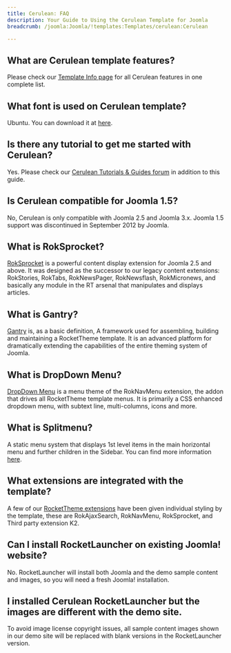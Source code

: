 ```yaml
---
title: Cerulean: FAQ
description: Your Guide to Using the Cerulean Template for Joomla
breadcrumb: /joomla:Joomla/!templates:Templates/cerulean:Cerulean

---
```


What are Cerulean template features?
-----
Please check our [Template Info page][features] for all Cerulean features in one complete list.

What font is used on Cerulean template?
-----
Ubuntu. You can download it at [here][font].

Is there any tutorial to get me started with Cerulean?
-----
Yes. Please check our [Cerulean Tutorials & Guides forum][forum] in addition to this guide.

Is Cerulean compatible for Joomla 1.5?
-----
No, Cerulean is only compatible with Joomla 2.5 and Joomla 3.x. Joomla 1.5 support was discontinued in September 2012 by Joomla.

What is RokSprocket?
-----
[RokSprocket][roksprocket] is a powerful content display extension for Joomla 2.5 and above. It was designed as the successor to our legacy content extensions: RokStories, RokTabs, RokNewsPager, RokNewsflash, RokMicronews, and basically any module in the RT arsenal that manipulates and displays articles.

What is Gantry?
-----
[Gantry][gantry] is, as a basic definition, A framework used for assembling, building and maintaining a RocketTheme template. It is an advanced platform for dramatically extending the capabilities of the entire theming system of Joomla.

What is DropDown Menu?
-----
[DropDown Menu][dropdown] is a menu theme of the RokNavMenu extension, the addon that drives all RocketTheme template menus. It is primarily a CSS enhanced dropdown menu, with subtext line, multi-columns, icons and more.

What is Splitmenu?
-----
A static menu system that displays 1st level items in the main horizontal menu and further children in the Sidebar. You can find more information [here][splitmenu].

What extensions are integrated with the template?
-----
A few of our [RocketTheme extensions][extensions] have been given individual styling by the template, these are RokAjaxSearch, RokNavMenu, RokSprocket, and Third party extension K2.

Can I install RocketLauncher on existing Joomla! website?
-----
No. RocketLauncher will install both Joomla and the demo sample content and images, so you will need a fresh Joomla! installation.

I installed Cerulean RocketLauncher but the images are different with the demo site.
-----
To avoid image license copyright issues, all sample content images shown in our demo site will be replaced with blank versions in the RocketLauncher version.

[gantry]: http://gantry-framework.org/
[features]: http://demo.rockettheme.com/joomla/cerulean/features
[font]: http://www.fontsquirrel.com/fonts/ubuntu
[forum]: http://www.rockettheme.com/forum/index.php?f=687&rb_v=viewforum
[roksprocket]: http://www.rockettheme.com/extensions-joomla/roksprocket
[dropdown]: http://demo.rockettheme.com/joomla/cerulean/features/menu-options
[splitmenu]: http://demo.rockettheme.com/joomla/cerulean/features/menu-options
[extensions]: http://demo.rockettheme.com/joomla/cerulean/features/extensions